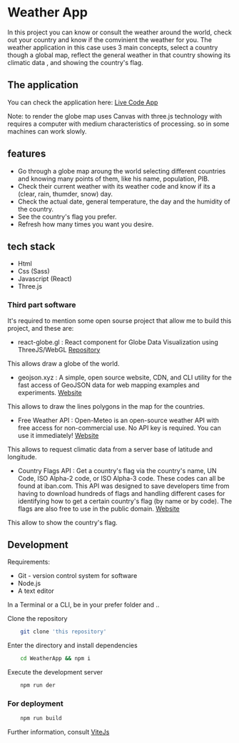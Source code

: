# Weather App

In this project you can know or consult the weather around the world, check out your country and know if the comvinient the weather for you.
The weather application in this case uses 3 main concepts, select a country though a global map, reflect the general weather in that country showing its climatic data , and showing the country's flag.

## The application

You can check the application here: [Live Code App](www.google.com)

Note: to render the globe map uses Canvas with three.js technology with requires a computer with medium characteristics of processing. so in some machines can work slowly.

## features

* Go through a globe map aroung the world selecting different countries and knowing many points of them, like his name, population, PIB.
* Check their current weather with its weather code and know if its a (clear, rain, thumder, snow) day.
* Check the actual date, general temperature, the day and the humidity of the country.
* See the country's flag you prefer.
* Refresh how many times you want you desire.

## tech stack

* Html
* Css (Sass)
* Javascript (React)
* Three.js

### Third part software

It's required to mention some open sourse project that allow me to build this project, and these are:

* react-globe.gl : React component for Globe Data Visualization using ThreeJS/WebGL
    [Repository](https://github.com/vasturiano/react-globe.gl)

This allows draw a globe of the world.

* geojson.xyz : A simple, open source website, CDN, and CLI utility for the fast access of GeoJSON data for web mapping examples and experiments.
    [Website](http://geojson.xyz/)

This allows to draw the lines polygons in the map for the countries.

* Free Weather API : Open-Meteo is an open-source weather API with free access for non-commercial use. No API key is required. You can use it immediately!
    [Website](https://open-meteo.com/)

This allows to request climatic data from a server base of latitude and longitude.

* Country Flags API : Get a country's flag via the country's name, UN Code, ISO Alpha-2 code, or ISO Alpha-3 code. These codes can all be found at iban.com. This API was designed to save developers time from having to download hundreds of flags and handling different cases for identifying how to get a certain country's flag (by name or by code). The flags are also free to use in the public domain.
    [Website](https://www.countryflagsapi.com/)

This allow to show the country's flag.

## Development

Requirements:

* Git - version control system for software
* Node.js
* A text editor

In a Terminal or a CLI, be in your prefer folder and ..

Clone the repository

```bash
    git clone 'this repository'
```

Enter the directory and install dependencies

```bash
    cd WeatherApp && npm i
```

Execute the development server

```bash
    npm run der
```

### For deployment

```bash
    npm run build
```

Further information, consult [ViteJs](https://vitejs.dev/)
